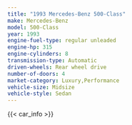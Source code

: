 ```yaml
---
title: "1993 Mercedes-Benz 500-Class"
make: Mercedes-Benz
model: 500-Class
year: 1993
engine-fuel-type: regular unleaded
engine-hp: 315
engine-cylinders: 8
transmission-type: Automatic
driven-wheels: Rear wheel drive
number-of-doors: 4
market-category: Luxury,Performance
vehicle-size: Midsize
vehicle-style: Sedan
---
```


{{< car_info >}}
